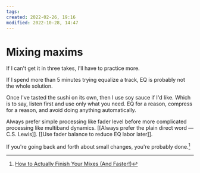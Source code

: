 ```yaml
---
tags:
created: 2022-02-26, 19:16
modified: 2022-10-28, 14:47
---
```


# Mixing maxims
If I can't get it in three takes, I'll have to practice more.

If I spend more than 5 minutes trying equalize a track, EQ is probably not the whole solution.

Once I've tasted the sushi on its own, then I use soy sauce if I'd like. Which is to say, listen first and use only what you need. EQ for a reason, compress for a reason, and avoid doing anything automatically.

Always prefer simple processing like fader level before more complicated processing like multiband dynamics. [[Always prefer the plain direct word —C.S. Lewis]]. [[Use fader balance to reduce EQ labor later]].

If you're going back and forth about small changes, you're probably done.[^1]

[^1]: [How to Actually Finish Your Mixes (And Faster!)](https://www.youtube.com/watch?v=u3VIVlPPwrs)